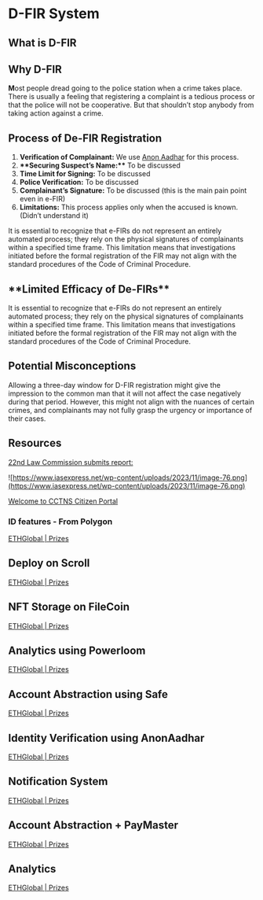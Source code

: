 # D-FIR System

## What is D-FIR

## Why D-FIR

**M**ost people dread going to the police station when a crime takes place. There is usually a feeling that registering a complaint is a tedious process or that the police will not be cooperative. But that shouldn’t stop anybody from taking action against a crime.

## Process of De-FIR Registration

1. **Verification of Complainant:** We use [Anon Aadhar](https://anon-aadhaar-documentation.vercel.app/) for this process.
2. **\*\***Securing Suspect’s Name:**\*\*** To be discussed
3. **Time Limit for Signing:** To be discussed
4. **Police Verification:** To be discussed
5. **Complainant’s Signature:** To be discussed (this is the main pain point even in e-FIR)
6. **Limitations:** This process applies only when the accused is known. (Didn’t understand it)

It is essential to recognize that e-FIRs do not represent an entirely automated process; they rely on the physical signatures of complainants within a specified time frame. This limitation means that investigations initiated before the formal registration of the FIR may not align with the standard procedures of the Code of Criminal Procedure.

## \***\*Limited Efficacy of De-FIRs\*\***

It is essential to recognize that e-FIRs do not represent an entirely automated process; they rely on the physical signatures of complainants within a specified time frame. This limitation means that investigations initiated before the formal registration of the FIR may not align with the standard procedures of the Code of Criminal Procedure.

## **Potential Misconceptions**

Allowing a three-day window for D-FIR registration might give the impression to the common man that it will not affect the case negatively during that period. However, this might not align with the nuances of certain crimes, and complainants may not fully grasp the urgency or importance of their cases.

## Resources

[22nd Law Commission submits report:](https://pib.gov.in/PressReleaseIframePage.aspx?PRID=1962238)

![https://www.iasexpress.net/wp-content/uploads/2023/11/image-76.png](https://www.iasexpress.net/wp-content/uploads/2023/11/image-76.png)

[Welcome to CCTNS Citizen Portal](https://eservices.tnpolice.gov.in/CCTNSNICSDC/ComplaintRegistrationPage?4)

### ID features - From Polygon

[ETHGlobal | Prizes](https://ethglobal.com/events/ethindia2023/prizes#polygon)

## Deploy on Scroll

[ETHGlobal | Prizes](https://ethglobal.com/events/ethindia2023/prizes#scroll)

## NFT Storage on FileCoin

[ETHGlobal | Prizes](https://ethglobal.com/events/ethindia2023/prizes#filecoin-and-ipfs)

## Analytics using Powerloom

[ETHGlobal | Prizes](https://ethglobal.com/events/ethindia2023/prizes#powerloom)

## Account Abstraction using Safe

[ETHGlobal | Prizes](https://ethglobal.com/events/ethindia2023/prizes#safe)

## Identity Verification using AnonAadhar

[ETHGlobal | Prizes](https://ethglobal.com/events/ethindia2023/prizes#ethereum-foundation)

## Notification System

[ETHGlobal | Prizes](https://ethglobal.com/events/ethindia2023/prizes#push-protocol)

## Account Abstraction + PayMaster

[ETHGlobal | Prizes](https://ethglobal.com/events/ethindia2023/prizes#base)

## Analytics

[ETHGlobal | Prizes](https://ethglobal.com/events/ethindia2023/prizes#the-graph)
